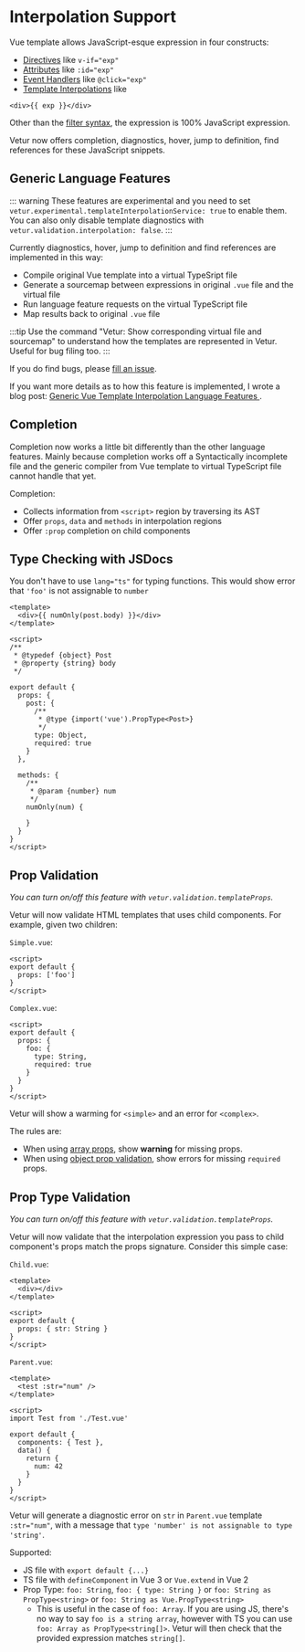 # Interpolation Support

Vue template allows JavaScript-esque expression in four constructs:

- [Directives](https://vuejs.org/v2/guide/syntax.html#Directives) like `v-if="exp"`
- [Attributes](https://vuejs.org/v2/guide/syntax.html#Attributes) like `:id="exp"`
- [Event Handlers](https://vuejs.org/v2/guide/events.html#Method-Event-Handlers) like `@click="exp"`
- [Template Interpolations](https://vuejs.org/v2/guide/syntax.html#Text) like
```vue
<div>{{ exp }}</div>
```

Other than the [filter syntax](https://vuejs.org/v2/guide/filters.html), the expression is 100% JavaScript expression.

Vetur now offers completion, diagnostics, hover, jump to definition, find references for these JavaScript snippets.

## Generic Language Features

::: warning
These features are experimental and you need to set `vetur.experimental.templateInterpolationService: true` to enable them. You can also only disable template diagnostics with `vetur.validation.interpolation: false`.
:::

Currently diagnostics, hover, jump to definition and find references are implemented in this way:

- Compile original Vue template into a virtual TypeSript file
- Generate a sourcemap between expressions in original `.vue` file and the virtual file
- Run language feature requests on the virtual TypeScript file
- Map results back to original `.vue` file

:::tip
Use the command "Vetur: Show corresponding virtual file and sourcemap" to understand how the
templates are represented in Vetur. Useful for bug filing too.
:::

If you do find bugs, please [fill an issue](https://github.com/vuejs/vetur/issues).

If you want more details as to how this feature is implemented, I wrote a blog post: [Generic Vue Template Interpolation Language Features
](https://blog.matsu.io/generic-vue-template-interpolation-language-features).

## Completion

Completion now works a little bit differently than the other language features. Mainly because completion works off a
Syntactically incomplete file and the generic compiler from Vue template to virtual TypeScript file cannot handle that yet.

Completion:

- Collects information from `<script>` region by traversing its AST
- Offer `props`, `data` and `methods` in interpolation regions
- Offer `:prop` completion on child components

## Type Checking with JSDocs

You don't have to use `lang="ts"` for typing functions. This would show error that `'foo'` is not assignable to `number`

```vue
<template>
  <div>{{ numOnly(post.body) }}</div>
</template>

<script>
/**
 * @typedef {object} Post
 * @property {string} body
 */

export default {
  props: {
    post: {
      /**
       * @type {import('vue').PropType<Post>}
       */
      type: Object,
      required: true
    }
  },

  methods: {
    /**
     * @param {number} num
     */
    numOnly(num) {

    }
  }
}
</script>
```

## Prop Validation

*You can turn on/off this feature with `vetur.validation.templateProps`.*

Vetur will now validate HTML templates that uses child components. For example, given two children:

`Simple.vue`:

```vue
<script>
export default {
  props: ['foo']
}
</script>
```

`Complex.vue`:

```vue
<script>
export default {
  props: {
    foo: {
      type: String,
      required: true
    }
  }
}
</script>
```

Vetur will show a warming for `<simple>` and an error for `<complex>`.

The rules are:

- When using [array props](https://vuejs.org/v2/guide/components-props.html#Prop-Types), show **warning** for missing props.
- When using [object prop validation](https://vuejs.org/v2/guide/components-props.html#Prop-Validation), show errors for missing `required` props.

## Prop Type Validation

*You can turn on/off this feature with `vetur.validation.templateProps`.*

Vetur will now validate that the interpolation expression you pass to child component's props match the props signature. Consider this simple case:

`Child.vue`:

```vue
<template>
  <div></div>
</template>

<script>
export default {
  props: { str: String }
}
</script>
```

`Parent.vue`:

```vue
<template>
  <test :str="num" />
</template>

<script>
import Test from './Test.vue'

export default {
  components: { Test },
  data() {
    return {
      num: 42
    }
  }
}
</script>
```

Vetur will generate a diagnostic error on `str` in `Parent.vue` template `:str="num"`, with a message that `type 'number' is not assignable to type 'string'`.

Supported:

- JS file with `export default {...}`
- TS file with `defineComponent` in Vue 3 or `Vue.extend` in Vue 2
- Prop Type: `foo: String`, `foo: { type: String }` or `foo: String as PropType<string>` or `foo: String as Vue.PropType<string>`
  - This is useful in the case of `foo: Array`. If you are using JS, there's no way to say `foo is a string array`, however with TS you can use `foo: Array as PropType<string[]>`. Vetur will then check that the provided expression matches `string[]`.